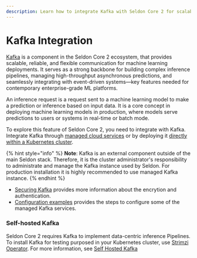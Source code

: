 ```yaml
---
description: Learn how to integrate Kafka with Seldon Core 2 for scalable ML model deployment. Discover managed cloud and self-hosted options for implementing reliable, high-throughput machine learning inference pipelines.
---
```


# Kafka Integration

[Kafka](https://kafka.apache.org/) is a component in the Seldon Core 2 ecosystem, that provides scalable, reliable, and flexible communication for machine learning deployments. It serves as a strong backbone for building complex inference pipelines, managing high-throughput asynchronous predictions, and seamlessly integrating with event-driven systems—key features needed for contemporary enterprise-grade ML platforms.

An inference request is a request sent to a machine learning model to make a prediction or inference based on input data. It is a core concept in deploying machine learning models in production, where models serve predictions to users or systems in real-time or batch mode.

To explore this feature of Seldon Core 2, you need to integrate with Kafka. Integrate Kafka through [managed cloud services](managed-kafka.md) or by deploying it [directly within a Kubernetes cluster](#self-hosted-kafka).

{% hint style="info" %}
**Note**: Kafka is an external component outside of the main Seldon stack. Therefore, it is the cluster administrator's responsibility to administrate and manage the Kafka instance used by Seldon. For production installation it is highly recommended to use managed Kafka instance.
{% endhint %}

* [Securing Kafka](managed-kafka.md#securing-managed-kafka-services) provides more information about the encrytion and authentication.
* [Configuration examples](managed-kafka.md#example-configurations-for-managed-kafka-services) provides the steps to configure some of the managed Kafka services.

### Self-hosted Kafka

Seldon Core 2 requires Kafka to implement data-centric inference Pipelines. To install Kafka for testing purposed in your Kubernetes cluster, use [Strimzi Operator](https://strimzi.io/docs/operators/latest/deploying). For more information, see [Self Hosted Kafka](/docs-gb/installation/learning-environment/self-hosted-kafka.md)
